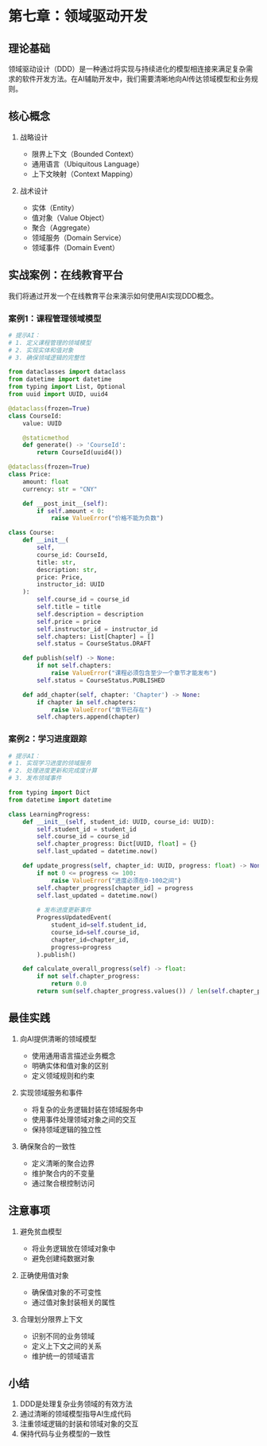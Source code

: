# 第七章：领域驱动开发

## 理论基础

领域驱动设计（DDD）是一种通过将实现与持续进化的模型相连接来满足复杂需求的软件开发方法。在AI辅助开发中，我们需要清晰地向AI传达领域模型和业务规则。

## 核心概念

1. 战略设计
   - 限界上下文（Bounded Context）
   - 通用语言（Ubiquitous Language）
   - 上下文映射（Context Mapping）

2. 战术设计
   - 实体（Entity）
   - 值对象（Value Object）
   - 聚合（Aggregate）
   - 领域服务（Domain Service）
   - 领域事件（Domain Event）

## 实战案例：在线教育平台

我们将通过开发一个在线教育平台来演示如何使用AI实现DDD概念。

### 案例1：课程管理领域模型

```python
# 提示AI：
# 1. 定义课程管理的领域模型
# 2. 实现实体和值对象
# 3. 确保领域逻辑的完整性

from dataclasses import dataclass
from datetime import datetime
from typing import List, Optional
from uuid import UUID, uuid4

@dataclass(frozen=True)
class CourseId:
    value: UUID

    @staticmethod
    def generate() -> 'CourseId':
        return CourseId(uuid4())

@dataclass(frozen=True)
class Price:
    amount: float
    currency: str = "CNY"

    def __post_init__(self):
        if self.amount < 0:
            raise ValueError("价格不能为负数")

class Course:
    def __init__(
        self,
        course_id: CourseId,
        title: str,
        description: str,
        price: Price,
        instructor_id: UUID
    ):
        self.course_id = course_id
        self.title = title
        self.description = description
        self.price = price
        self.instructor_id = instructor_id
        self.chapters: List[Chapter] = []
        self.status = CourseStatus.DRAFT

    def publish(self) -> None:
        if not self.chapters:
            raise ValueError("课程必须包含至少一个章节才能发布")
        self.status = CourseStatus.PUBLISHED

    def add_chapter(self, chapter: 'Chapter') -> None:
        if chapter in self.chapters:
            raise ValueError("章节已存在")
        self.chapters.append(chapter)
```

### 案例2：学习进度跟踪

```python
# 提示AI：
# 1. 实现学习进度的领域服务
# 2. 处理进度更新和完成度计算
# 3. 发布领域事件

from typing import Dict
from datetime import datetime

class LearningProgress:
    def __init__(self, student_id: UUID, course_id: UUID):
        self.student_id = student_id
        self.course_id = course_id
        self.chapter_progress: Dict[UUID, float] = {}
        self.last_updated = datetime.now()

    def update_progress(self, chapter_id: UUID, progress: float) -> None:
        if not 0 <= progress <= 100:
            raise ValueError("进度必须在0-100之间")
        self.chapter_progress[chapter_id] = progress
        self.last_updated = datetime.now()
        
        # 发布进度更新事件
        ProgressUpdatedEvent(
            student_id=self.student_id,
            course_id=self.course_id,
            chapter_id=chapter_id,
            progress=progress
        ).publish()

    def calculate_overall_progress(self) -> float:
        if not self.chapter_progress:
            return 0.0
        return sum(self.chapter_progress.values()) / len(self.chapter_progress)
```

## 最佳实践

1. 向AI提供清晰的领域模型
   - 使用通用语言描述业务概念
   - 明确实体和值对象的区别
   - 定义领域规则和约束

2. 实现领域服务和事件
   - 将复杂的业务逻辑封装在领域服务中
   - 使用事件处理领域对象之间的交互
   - 保持领域逻辑的独立性

3. 确保聚合的一致性
   - 定义清晰的聚合边界
   - 维护聚合内的不变量
   - 通过聚合根控制访问

## 注意事项

1. 避免贫血模型
   - 将业务逻辑放在领域对象中
   - 避免创建纯数据对象

2. 正确使用值对象
   - 确保值对象的不可变性
   - 通过值对象封装相关的属性

3. 合理划分限界上下文
   - 识别不同的业务领域
   - 定义上下文之间的关系
   - 维护统一的领域语言

## 小结

1. DDD是处理复杂业务领域的有效方法
2. 通过清晰的领域模型指导AI生成代码
3. 注重领域逻辑的封装和领域对象的交互
4. 保持代码与业务模型的一致性
